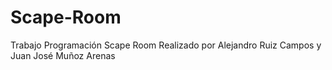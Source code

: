 # Scape-Room
Trabajo Programación Scape Room
Realizado por Alejandro Ruiz Campos y Juan José Muñoz Arenas
